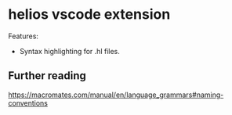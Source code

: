 # helios vscode extension

Features:
 * Syntax highlighting for .hl files.

## Further reading
https://macromates.com/manual/en/language_grammars#naming-conventions
